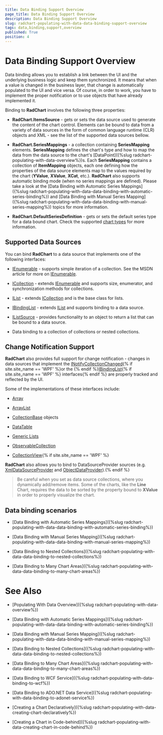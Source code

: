 ```yaml
---
title: Data Binding Support Overview
page_title: Data Binding Support Overview
description: Data Binding Support Overview
slug: radchart-populating-with-data-data-binding-support-overview
tags: data,binding,support,overview
published: True
position: 4
---
```


# Data Binding Support Overview



Data binding allows you to establish a link between the UI and the underlying business logic and keep them synchronized. It means that when a value is changed in the business layer, that change is automatically populated to the UI and vice versa. Of course, in order to work, you have to implement the proper notification or to use objects that have already implemented it.

Binding to __RadChart__ involves the following three properties: 

* __RadChart.ItemsSource__ - gets or sets the data source used to generate the content of the chart control. Elements can be bound to data from a variety of data sources in the form of common language runtime (CLR) objects and XML - see the list of the supported data sources bellow. 


* __RadChart.SeriesMappings__ - a collection containing __SeriesMapping__ elements. __SeriesMapping__ defines the chart's type and how to map the data from the data source to the chart's [DataPoint]({%slug radchart-populating-with-data-overview%})s. Each __SeriesMapping__ contains a collection of __ItemMapping__ objects, each one defining how the properties of the data source elements map to the values required by the chart (__YValue__, __XValue__, __XCat__, etc.). __RadChart__ also supports automatic binding mode (when no series mappings are defined). Please take a look at the [Data Binding with Automatic Series Mappings]({%slug radchart-populating-with-data-data-binding-with-automatic-series-binding%}) and [Data Binding with Manual Series Mapping]({%slug radchart-populating-with-data-data-binding-with-manual-series-mapping%}) topics for more information. 


* __RadChart.DefaultSeriesDefinition__ - gets or sets the default series type for a data bound chart. Check the supported [chart types](FE53F487-EA12-4E29-A7DB-1B273E094065) for more information.

## Supported Data Sources

You can bind __RadChart__ to a data source that implements one of the following interfaces:

* [IEnumerable](http://msdn.microsoft.com/en-us/library/system.collections.ienumerable.aspx) - supports simple iteration of a collection. See the MSDN article for more on [IEnumerable](http://msdn.microsoft.com/en-us/library/system.collections.ienumerable.aspx). 


* [ICollection](http://msdn.microsoft.com/en-us/library/system.collections.icollection.aspx) - extends [IEnumerable](http://msdn.microsoft.com/en-us/library/system.collections.ienumerable.aspx) and supports size, enumerator, and synchronization methods for collections. 


* [IList](http://msdn.microsoft.com/en-us/library/system.collections.ilist.aspx) - extends [ICollection](http://msdn.microsoft.com/en-us/library/system.collections.icollection.aspx) and is the base class for lists. 


* [IBindingList](http://msdn.microsoft.com/en-us/library/system.componentmodel.ibindinglist.aspx) - extends [IList](http://msdn.microsoft.com/en-us/library/system.collections.ilist.aspx) and supports binding to a data source. 


* [IListSource](http://msdn.microsoft.com/en-us/library/system.componentmodel.ilistsource.aspx) - provides functionality to an object to return a list that can be bound to a data source. 


* Data binding to a collection of collections or nested collections.

## Change Notification Support

__RadChart__ also provides full support for change notification - changes in data sources that implement the [INotifyCollectionChanged](http://msdn.microsoft.com/en-us/library/system.collections.specialized.inotifycollectionchanged.aspx){% if site.site_name == 'WPF' %}or the {% endif %}[IBindingList](http://msdn.microsoft.com/en-us/library/system.componentmodel.ibindinglist.aspx){% if site.site_name == 'WPF' %} interfaces{% endif %} are properly tracked and reflected by the UI.

Some of the implementations of these interfaces include:

* [Array](http://msdn.microsoft.com/en-us/library/system.array.aspx)

* [ArrayList](http://msdn.microsoft.com/en-us/library/system.collections.arraylist.aspx)

* [CollectionBase](http://msdn.microsoft.com/en-us/library/system.collections.collectionbase.aspx) objects

* [DataTable](http://msdn.microsoft.com/en-us/library/system.data.datatable.aspx)

* [Generic Lists](http://msdn2.microsoft.com/en-us/library/6sh2ey19.aspx)

* [ObservableCollection](http://msdn.microsoft.com/en-us/library/ms668604.aspx)

* [CollectionView](http://msdn.microsoft.com/en-us/library/system.windows.data.collectionview.aspx){% if site.site_name == 'WPF' %}

__RadChart__ also allows you to bind to DataSourceProvider sources (e.g. [XmlDataSourceProvider](http://msdn.microsoft.com/en-us/library/system.windows.data.xmldataprovider.aspx) and [ObjectDataProvider](http://msdn.microsoft.com/en-us/library/system.windows.data.objectdataprovider.aspx)).{% endif %}

>Be careful when you set as data source collections, where you dynamically add/remove items. Some of the charts, like the __Line__ Chart, requires the data to be sorted by the property bound to __XValue__ in order to properly visualize the chart.

## Data binding scenarios

* [Data Binding with Automatic Series Mappings]({%slug radchart-populating-with-data-data-binding-with-automatic-series-binding%})

* [Data Binding with Manual Series Mapping]({%slug radchart-populating-with-data-data-binding-with-manual-series-mapping%})

* [Data Binding to Nested Collections]({%slug radchart-populating-with-data-data-binding-to-nested-collections%})

* [Data Binding to Many Chart Areas]({%slug radchart-populating-with-data-data-binding-to-many-chart-areas%})

# See Also

 * [Populating With Data Overview]({%slug radchart-populating-with-data-overview%})

 * [Data Binding with Automatic Series Mappings]({%slug radchart-populating-with-data-data-binding-with-automatic-series-binding%})

 * [Data Binding with Manual Series Mapping]({%slug radchart-populating-with-data-data-binding-with-manual-series-mapping%})

 * [Data Binding to Nested Collections]({%slug radchart-populating-with-data-data-binding-to-nested-collections%})

 * [Data Binding to Many Chart Areas]({%slug radchart-populating-with-data-data-binding-to-many-chart-areas%})

 * [Data Binding to WCF Service]({%slug radchart-populating-with-data-binding-to-wcf%})

 * [Data Binding to ADO.NET Data Service]({%slug radchart-populating-with-data-binding-to-adonet-service%})

 * [Creating a Chart Declaratively]({%slug radchart-populating-with-data-creating-chart-declaratively%})

 * [Creating a Chart in Code-behind]({%slug radchart-populating-with-data-creating-chart-in-code-behind%})
